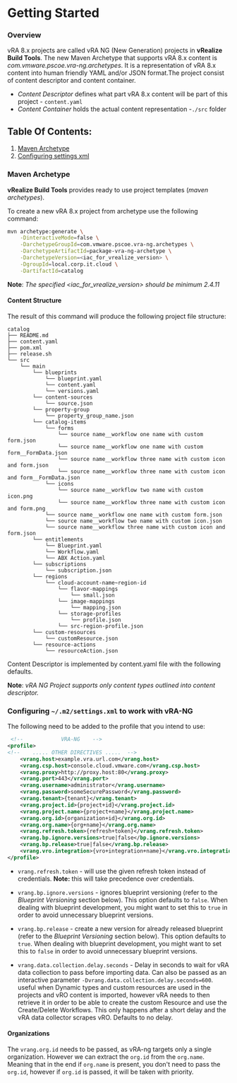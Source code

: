 # Getting Started

### Overview
vRA 8.x projects are called vRA NG (New Generation) projects in **vRealize Build Tools**.
The new Maven Archetype that supports vRA 8.x content is *com.vmware.pscoe.vra-ng.archetypes*.
It is a representation of vRA 8.x content into human friendly YAML and/or JSON format.The project consist of content descriptor and content container.

- *Content Descriptor* defines what part vRA 8.x content will be part of this project - `content.yaml`
- *Content Container* holds the actual content representation -`./src` folder

## Table Of Contents:
1. [Maven Archetype](#Maven-Archetype)
2. [Configuring settings xml](#configuring-m2settingsxml-to-work-with-vra-ng)

### Maven Archetype
**vRealize Build Tools** provides ready to use project templates (*maven archetypes*).

To create a new vRA 8.x project from archetype use the following command:

~~~Bash
mvn archetype:generate \
    -DinteractiveMode=false \
    -DarchetypeGroupId=com.vmware.pscoe.vra-ng.archetypes \
    -DarchetypeArtifactId=package-vra-ng-archetype \
    -DarchetypeVersion=<iac_for_vrealize_version> \
    -DgroupId=local.corp.it.cloud \
    -DartifactId=catalog
~~~

**Note**: *The specified <iac_for_vrealize_version> should be minimum 2.4.11*


#### Content Structure
The result of this command will produce the following project file structure:

~~~
catalog
├── README.md
├── content.yaml
├── pom.xml
├── release.sh
└── src
    └── main
        └── blueprints
            └── blueprint.yaml
            └── content.yaml
            └── versions.yaml
        └── content-sources
            └── source.json
        └── property-group
            └── property_group_name.json
        └── catalog-items
            └── forms
                └── source name__workflow one name with custom form.json
				└── source name__workflow one name with custom form__FormData.json
                └── source name__workflow three name with custom icon and form.json
				└── source name__workflow three name with custom icon and form__FormData.json
            └── icons
                └── source name__workflow two name with custom icon.png
                └── source name__workflow three name with custom icon and form.png
            └── source name__workflow one name with custom form.json
            └── source name__workflow two name with custom icon.json
            └── source name__workflow three name with custom icon and form.json
        └── entitlements
            └── Blueprint.yaml
            └── Workflow.yaml
            └── ABX Action.yaml       
        └── subscriptions
            └── subscription.json
        └── regions
            └── cloud-account-name~region-id
                └── flavor-mappings
                    └── small.json
                └── image-mappings
                    └── mapping.json
                └── storage-profiles
                    └── profile.json
                └── src-region-profile.json
        └── custom-resources
            └── customResource.json
        └── resource-actions
            └── resourceAction.json
~~~

Content Descriptor is implemented by content.yaml file with the following defaults.

**Note**: *vRA NG Project supports only content types outlined into content descriptor.*

### Configuring `~/.m2/settings.xml` to work with vRA-NG

The following need to be added to the profile that you intend to use:
```xml
 <!--            VRA-NG    -->
<profile>
<!--    ..... OTHER DIRECTIVES .....  -->
    <vrang.host>example.vra.url.com</vrang.host>
    <vrang.csp.host>console.cloud.vmware.com</vrang.csp.host>
    <vrang.proxy>http://proxy.host:80</vrang.proxy>
    <vrang.port>443</vrang.port>
    <vrang.username>administrator</vrang.username>
    <vrang.password>someSecurePassword</vrang.password>
    <vrang.tenant>{tenant}</vrang.tenant>
    <vrang.project.id>{project+id}</vrang.project.id>
    <vrang.project.name>{project+name}</vrang.project.name>
    <vrang.org.id>{organization+id}</vrang.org.id>
    <vrang.org.name>{org+name}</vrang.org.name>
    <vrang.refresh.token>{refresh+token}</vrang.refresh.token>
    <vrang.bp.ignore.versions>true|false</bp.ignore.versions>
    <vrang.bp.release>true|false</vrang.bp.release>
    <vrang.vro.integration>{vro+integration+name}</vrang.vro.integration>
</profile>
```
* `vrang.refresh.token` - will use the given refresh token instead of credentials. **Note:** this will take precedence over
credentials.

* `vrang.bp.ignore.versions` - ignores blueprint versioning  (refer to the *Blueprint Versioning* section
  below). This option defaults to `false`. When dealing with blueprint development, you might want to set this to `true`
  in order to avoid unnecessary blueprint versions.

* `vrang.bp.release` - create a new version for already released blueprint (refer to the *Blueprint Versioning* section
  below). This option defaults to `true`. When dealing with blueprint development, you might want to set this to `false`
  in order to avoid unnecessary blueprint versions.

* `vrang.data.collection.delay.seconds` - Delay in seconds to wait for vRA data collection to pass before importing data. Can also be passed
  as an interactive parameter `-Dvrang.data.collection.delay.seconds=600`. useful when Dynamic types and custom resources are used in the projects and vRO content is imported,
  however vRA needs to then retrieve it in order to be able to create the custom Resource and use the Create/Delete Workflows.
  This only happens after a short delay and the vRA data collector scrapes vRO. Defaults to no delay.

#### Organizations
The `vrang.org.id` needs to be passed, as vRA-ng targets only a single organization. However we can extract the `org.id` from the
`org.name`. Meaning that in the end if `org.name` is present, you don't need to pass the `org.id`, however if `org.id` is passed, it will be
taken with priority.
